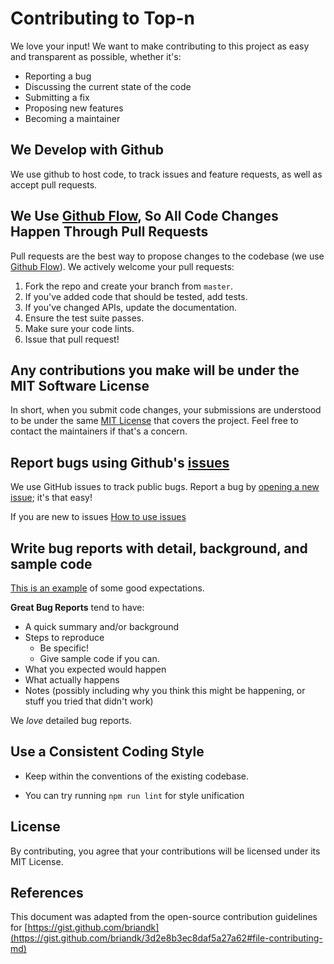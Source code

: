 # Contributing to Top-n
We love your input! We want to make contributing to this project as easy and transparent as possible, whether it's:

- Reporting a bug
- Discussing the current state of the code
- Submitting a fix
- Proposing new features
- Becoming a maintainer

## We Develop with Github
We use github to host code, to track issues and feature requests, as well as accept pull requests.

## We Use [Github Flow]( https://docs.github.com/en/get-started/quickstart/github-flow), So All Code Changes Happen Through Pull Requests
Pull requests are the best way to propose changes to the codebase (we use [Github Flow]( https://docs.github.com/en/get-started/quickstart/github-flow)). We actively welcome your pull requests:

1. Fork the repo and create your branch from `master`.
2. If you've added code that should be tested, add tests.
3. If you've changed APIs, update the documentation.
4. Ensure the test suite passes.
5. Make sure your code lints.
6. Issue that pull request!

## Any contributions you make will be under the MIT Software License
In short, when you submit code changes, your submissions are understood to be under the same [MIT License](http://choosealicense.com/licenses/mit/) that covers the project. Feel free to contact the maintainers if that's a concern.

## Report bugs using Github's [issues](https://github.com/beatsageo/Top_n/issues)
We use GitHub issues to track public bugs. Report a bug by [opening a new issue](https://github.com/beatsageo/Top_n/issues); it's that easy!

If you are new to issues [How to use issues](https://docs.github.com/en/issues/tracking-your-work-with-issues/using-issues/creating-an-issue)


## Write bug reports with detail, background, and sample code
[This is an example](https://www.geeksforgeeks.org/how-to-write-a-good-bug-report/) of some good expectations.

**Great Bug Reports** tend to have:

- A quick summary and/or background
- Steps to reproduce
  - Be specific!
  - Give sample code if you can. 
- What you expected would happen
- What actually happens
- Notes (possibly including why you think this might be happening, or stuff you tried that didn't work)

We *love* detailed bug reports.

## Use a Consistent Coding Style
+ Keep within the conventions of the existing codebase.

+ You can try running `npm run lint` for style unification

## License
By contributing, you agree that your contributions will be licensed under its MIT License.

## References
This document was adapted from the open-source contribution guidelines for [https://gist.github.com/briandk](https://gist.github.com/briandk/3d2e8b3ec8daf5a27a62#file-contributing-md)
